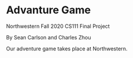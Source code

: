 # Advanture Game
 Northwestern Fall 2020 CS111 Final Project
 
By Sean Carlson and Charles Zhou

Our adventure game takes place at Northwestern.

